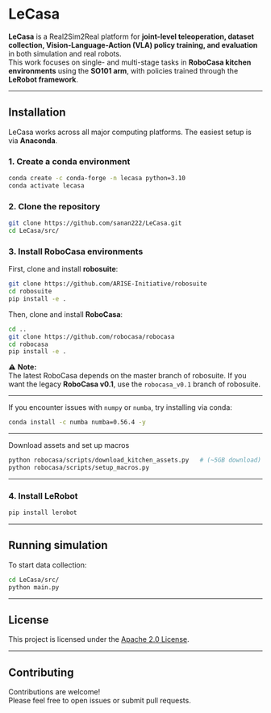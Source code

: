 # LeCasa

**LeCasa** is a Real2Sim2Real platform for **joint-level teleoperation, dataset collection, Vision-Language-Action (VLA) policy training, and evaluation** in both simulation and real robots.  
This work focuses on single- and multi-stage tasks in **RoboCasa kitchen environments** using the **SO101 arm**, with policies trained through the **LeRobot framework**.

---

## Installation

LeCasa works across all major computing platforms. The easiest setup is via **Anaconda**.

### 1. Create a conda environment
```bash
conda create -c conda-forge -n lecasa python=3.10
conda activate lecasa
```

### 2. Clone the repository
```bash
git clone https://github.com/sanan222/LeCasa.git
cd LeCasa/src/
```

### 3. Install RoboCasa environments

First, clone and install **robosuite**:
```bash
git clone https://github.com/ARISE-Initiative/robosuite
cd robosuite
pip install -e .
```

Then, clone and install **RoboCasa**:
```bash
cd ..
git clone https://github.com/robocasa/robocasa
cd robocasa
pip install -e .
```

⚠️ **Note:**  
The latest RoboCasa depends on the master branch of robosuite. If you want the legacy **RoboCasa v0.1**, use the `robocasa_v0.1` branch of robosuite.

---

If you encounter issues with `numpy` or `numba`, try installing via conda:

```bash
conda install -c numba numba=0.56.4 -y
```

---

Download assets and set up macros

```bash
python robocasa/scripts/download_kitchen_assets.py   # (~5GB download)
python robocasa/scripts/setup_macros.py
```

---

### 4. Install LeRobot
```bash
pip install lerobot
```

---

## Running simulation

To start data collection:

```bash
cd LeCasa/src/
python main.py
```

---

## License

This project is licensed under the [Apache 2.0 License](LICENSE).

---

## Contributing

Contributions are welcome!  
Please feel free to open issues or submit pull requests.
